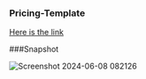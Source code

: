 ### Pricing-Template
[Here is the link ](https://sssonu.github.io/Pricing-Template/)

###Snapshot

![Screenshot 2024-06-08 082126](https://github.com/sssonu/Pricing-Template/assets/144627790/48cb6e1f-3bcc-4acd-8ea4-e505a9feb62b)
